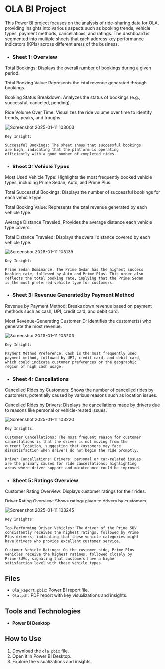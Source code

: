 # OLA BI Project
This Power BI project focuses on the analysis of ride-sharing data for OLA, providing insights into various aspects such as booking trends, vehicle types, payment methods, cancellations, and ratings. The dashboard is segmented into multiple sheets that each address key performance indicators (KPIs) across different areas of the business.

* ### Sheet 1: Overview
Total Bookings: Displays the overall number of bookings during a given period.

Total Booking Value: Represents the total revenue generated through bookings.

Booking Status Breakdown: Analyzes the status of bookings (e.g., successful, canceled, pending).

Ride Volume Over Time: Visualizes the ride volume over time to identify trends, peaks, and troughs.

![Screenshot 2025-01-11 103003](https://github.com/user-attachments/assets/423c69cc-fb25-4111-8772-022db4f4b0cc)

    Key Insight:

    Successful Bookings: The sheet shows that successful bookings 
    are high, indicating that the platform is operating 
    efficiently with a good number of completed rides.



* ### Sheet 2: Vehicle Types

Most Used Vehicle Type: Highlights the most frequently booked vehicle types, including Prime Sedan, Auto, and Prime Plus.

Total Successful Bookings: Displays the number of successful bookings for each vehicle type.

Total Booking Value: Represents the total revenue generated by each vehicle type.

Average Distance Traveled: Provides the average distance each vehicle type covers.

Total Distance Traveled: Displays the overall distance covered by each vehicle type.

![Screenshot 2025-01-11 103139](https://github.com/user-attachments/assets/b9deaf04-d47b-4d67-b406-738397c102c6)

    Key Insight:

    Prime Sedan Dominance: The Prime Sedan has the highest success 
    booking rate, followed by Auto and Prime Plus. This order also 
    reflects the total booking rate, implying that the Prime Sedan 
    is the most preferred vehicle type for customers.


* ### Sheet 3: Revenue Generated by Payment Method

Revenue by Payment Method: Breaks down revenue based on payment methods such as cash, UPI, credit card, and debit card.

Most Revenue-Generating Customer ID: Identifies the customer(s) who generate the most revenue.

![Screenshot 2025-01-11 103203](https://github.com/user-attachments/assets/bc50d000-47a4-4e5c-a0e5-f5d5b0d48241)


    Key Insight:

    Payment Method Preference: Cash is the most frequently used 
    payment method, followed by UPI, credit card, and debit card, 
    which could indicate customer preferences or the geographic 
    region of high cash usage.


* ### Sheet 4: Cancellations

Cancelled Rides by Customers: Shows the number of cancelled rides by customers, potentially caused by various reasons such as location issues.

Cancelled Rides by Drivers: Displays the cancellations made by drivers due to reasons like personal or vehicle-related issues.

![Screenshot 2025-01-11 103220](https://github.com/user-attachments/assets/7909c361-472e-4515-8366-981db402fdd1)

    Key Insights:

    Customer Cancellations: The most frequent reason for customer 
    cancellations is that the driver is not moving from the 
    current location, suggesting that customers may face 
    dissatisfaction when drivers do not begin the ride promptly.

    Driver Cancellations: Drivers' personal or car-related issues 
    are the primary causes for ride cancellations, highlighting 
    areas where driver support and maintenance could be improved.

* ### Sheet 5: Ratings Overview

Customer Rating Overview: Displays customer ratings for their rides.

Driver Rating Overview: Shows ratings given to drivers by customers.

![Screenshot 2025-01-11 103245](https://github.com/user-attachments/assets/688cd3eb-3e69-45da-9c99-01203ac31322)

    Key Insights:

    Top-Performing Driver Vehicles: The driver of the Prime SUV 
    consistently receives the highest ratings, followed by Prime 
    Plus drivers, indicating that these vehicle categories might 
    have drivers who provide excellent customer service.

    Customer Vehicle Ratings: On the customer side, Prime Plus 
    vehicles receive the highest ratings, followed closely by 
    Prime SUVs, signaling that customers have a higher 
    satisfaction level with these vehicle types.

## Files
- `Ola_Report.pbix`: Power BI report file.
- `Ola.pdf`: PDF report with key visualizations and insights.

## Tools and Technologies
- **Power BI Desktop**
  
## How to Use
1. Download the `ola.pbix` file.
2. Open it in Power BI Desktop.
3. Explore the visualizations and insights.

